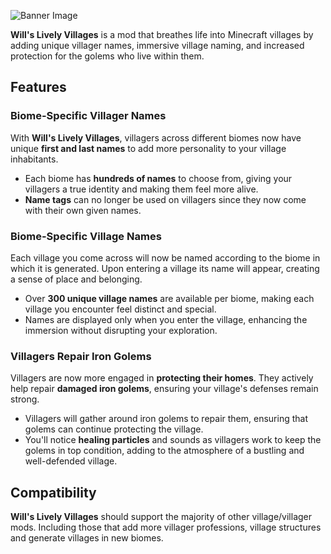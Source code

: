 ![Banner Image](https://cdn.modrinth.com/data/cached_images/9f057b66e000dfd6aa22621857512bf0f90df90d.png)

**Will's Lively Villages** is a mod that breathes life into Minecraft villages by adding unique villager names, immersive village naming, and increased protection for the golems who live within them.

## Features

### Biome-Specific Villager Names
With **Will's Lively Villages**, villagers across different biomes now have unique **first and last names** to add more personality to your village inhabitants.

- Each biome has **hundreds of names** to choose from, giving your villagers a true identity and making them feel more alive.
- **Name tags** can no longer be used on villagers since they now come with their own given names.

### Biome-Specific Village Names
Each village you come across will now be named according to the biome in which it is generated. Upon entering a village its name will appear, creating a sense of place and belonging.

- Over **300 unique village names** are available per biome, making each village you encounter feel distinct and special.
- Names are displayed only when you enter the village, enhancing the immersion without disrupting your exploration.

### Villagers Repair Iron Golems
Villagers are now more engaged in **protecting their homes**. They actively help repair **damaged iron golems**, ensuring your village's defenses remain strong.

- Villagers will gather around iron golems to repair them, ensuring that golems can continue protecting the village.
- You'll notice **healing particles** and sounds as villagers work to keep the golems in top condition, adding to the atmosphere of a bustling and well-defended village.

## Compatibility

**Will's Lively Villages** should support the majority of other village/villager mods. Including those that add more villager professions, village structures and generate villages in new biomes.